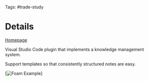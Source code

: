 Tags: #trade-study 

# Details
[Homepage](https://github.com/mermaid-js/mermaid)

Visual Studio Code plugin that implements a knowledge management system.

Support templates so that consistently structured notes are easy.

[![Foam Example](https://foambubble.github.io/foam/assets/images/foam-navigation-demo.gif)]
